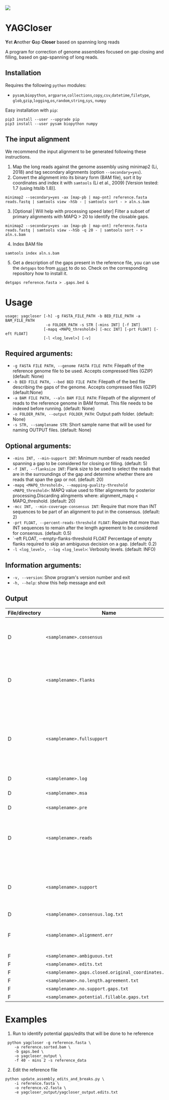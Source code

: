 <img src="https://img.shields.io/badge/build-Under%20dev.-yellow"/>

# YAGCloser

**Y**et **A**nother **G**ap **Closer** based on spanning long reads

A program for correction of genome assemblies focused on gap closing and filling, based on gap-spanning of long reads.

## Installation 

Requires the following `python` modules:

- `pysam`,`biopython`, `argparse`,`collections`,`copy`,`csv`,`datetime`,`filetype`, `glob`,`gzip`,`logging`,`os`,`random`,`string`,`sys`, `numpy`

Easy installation with `pip`:

```
pip3 install --user --upgrade pip
pip3 install --user pysam biopython numpy 
```
  

## The input alignment

We recommend the input alignment to be generated following these instructions. 

1. Map the long reads against the genome assembly using minimap2 (Li, 2018) and tag secondary alignments (option `--secondary=yes`). 
2. Convert the alignment into its binary form (BAM file), sort it by coordinates and index it with `samtools` (Li et al., 2009) [Version tested: 1.7 (using htslib  1.8)]. 

```
minimap2 --secondary=yes -ax [map-pb | map-ont] reference.fasta reads.fastq | samtools view -hSb - | samtools sort - > aln.s.bam
```

3. [Optional | Will help with processing speed later] Filter a subset of primary alignments with MAPQ > 20 to identify the closable gaps. 

```
minimap2 --secondary=yes -ax [map-pb | map-ont] reference.fasta reads.fastq | samtools view --hSb -q 20 - | samtools sort - > aln.s.bam
```

4. Index BAM file

```
samtools index aln.s.bam
```

5. Get a description of the gaps present in the reference file, you can use the `detgaps` too from [`asset`](https://github.com/dfguan/asset) to do so. Check on the corresponding repository how to install it.

```
detgaps reference.fasta > .gaps.bed &
```

# Usage

```
usage: yagcloser [-h] -g FASTA_FILE_PATH -b BED_FILE_PATH -a BAM_FILE_PATH 
                  -o FOLDER_PATH -s STR [-mins INT] [-f INT]
                 [-mapq <MAPQ_threshold>] [-mcc INT] [-prt FLOAT] [-eft FLOAT]
                 [-l <log_level>] [-v]
```

## Required arguments:
 - `-g FASTA FILE PATH, --genome FASTA FILE PATH`: Filepath of the reference genome file to be used. Accepts compressed files (GZIP) (default: None)
 - `-b BED FILE PATH, --bed BED FILE PATH`: Filepath of the bed file describing the gaps of the genome. Accepts compressed files (GZIP) (default:None)
- `-a BAM FILE PATH, --aln BAM FILE PATH`: Filepath of the alignment of reads to the reference genome in BAM format. This file needs to be indexed before running. (default: None)
- `-o FOLDER_PATH, --output FOLDER_PATH`: Output path folder. (default: None)
- `-s STR, --samplename STR`:  Short sample name that will be used for naming OUTPUT files. (default: None)

## Optional arguments:
- `-mins INT, --min-support INT`: Minimum number of reads needed spanning a gap to be considered for closing or filling. (default: 5)
- `-f INT, --flanksize INT`: Flank size to be used to select the reads that are in the surroundings of the gap and determine whether there are reads that span the gap or not. (default: 20)
- `-mapq <MAPQ_threshold>, --mapping-guality-threshold <MAPQ_threshold>`: MAPQ value used to filter alignments for posterior processing.Discarding alingments where: alignment_mapq < MAPQ_threshold. (default: 20)
- `-mcc INT, --min-coverage-consensus INT`: Require that more than INT sequences to be part of an alignment to put in the consensus. (default: 2)
- `-prt FLOAT, --percent-reads-threshold FLOAT`: Require that more than INT sequences to remain after the length agreement to be considered for consensus. (default: 0.5)
- `-eft FLOAT, --empty-flanks-threshold FLOAT Percentage of empty flanks required to skip an ambiguous decision on a gap. (default: 0.2)
- `-l <log_level>, --log <log_level>`:  Verbosity levels. (default: INFO)

## Information arguments:
- `-v, --version`: Show program's version number and exit
- `-h, --help`: show this help message and exit






## Output

| File/directory | Name                                                 |             Description                            | 
|----------------|------------------------------------------------------|----------------------------------------------------|
|      D         | `<samplename>.consensus`                             | Folder with FASTA files that are used in the consensus phase. |                  
|      D         | `<samplename>.flanks`                                | Folder with FASTA files with the sequences corresponding to the flank regions. |                  
|      D         | `<samplename>.fullsupport`                           | Folder with FASTA files. Content are the sequences that include the flanks and the sequencing between the flanks. |                  
|      D         | `<samplename>.log`                                   | |                  
|      D         | `<samplename>.msa`                                   | Output of the alignment of the subreads. |                  
|      D         | `<samplename>.pre`                                   | |                  
|      D         | `<samplename>.reads`                                 | Read subsequences that are aligned to the flank and sequences between the flanks. |                  
|      D         | `<samplename>.support`                               | Folder with FASTA files. Content are the sequences between the flanks. | 
|      D         | `<samplename>.consensus.log.txt`                     | |                  
|      F         | `<samplename>.alignment.err`                         | Output of all the alignments generated by MAFFT  |                  
|      F         | `<samplename>.ambiguous.txt`                         | |                  
|      F         | `<samplename>.edits.txt`                             | |                  
|      F         | `<samplename>.gaps.closed.original_coordinates.txt`  | |                  
|      F         | `<samplename>.no.length.agreement.txt`               | |                  
|      F         | `<samplename>.no.support.gaps.txt`                   | |                  
|      F         | `<samplename>.potential.fillable.gaps.txt`           | |                  


# Examples

1. Run to identify potential gaps/edits that will be done to he reference
```
 python yagcloser -g reference.fasta \
    -a reference.sorted.bam \
    -b gaps.bed \
    -o yagcloser_output \
    -f 40 - mins 2 -s reference_data
 ```

2. Edit the reference file

```
python update_assembly_edits_and_breaks.py \
    -i reference.fasta \
    -o reference.v2.fasta \
    -e yagcloser_output/yagcloser_output.edits.txt
```




